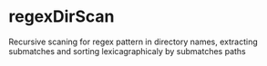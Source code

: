 # regexDirScan
Recursive scaning for regex pattern in directory names, extracting submatches and sorting lexicagraphicaly by submatches paths
